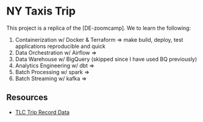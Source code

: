 # NY Taxis Trip

This project is a replica of the [DE-zoomcamp]. We to learn the following:
1. Containerization w/ Docker & Terraform => make build, deploy, test applications reproducible and quick
2. Data Orchestration w/ Airflow =>
3. Data Warehouse w/ BigQuery (skipped since I have used BQ previously)
4. Analytics Engineering w/ dbt =>
5. Batch Processing w/ spark =>
6. Batch Streaming w/ kafka =>

## Resources

- [TLC Trip Record Data](https://www.nyc.gov/site/tlc/about/tlc-trip-record-data.page)
